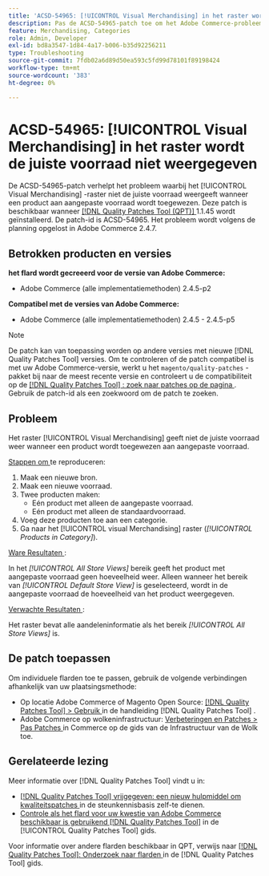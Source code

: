 ```yaml
---
title: 'ACSD-54965: [!UICONTROL Visual Merchandising] in het raster wordt de juiste voorraad niet weergegeven'
description: Pas de ACSD-54965-patch toe om het Adobe Commerce-probleem op te lossen, waarbij het [!UICONTROL Visual Merchandising] -raster niet de juiste voorraad weergeeft wanneer een product wordt toegewezen aan aangepaste voorraad.
feature: Merchandising, Categories
role: Admin, Developer
exl-id: bd8a3547-1d84-4a17-b006-b35d92256211
type: Troubleshooting
source-git-commit: 7fdb02a6d89d50ea593c5fd99d78101f89198424
workflow-type: tm+mt
source-wordcount: '383'
ht-degree: 0%

---
```


# ACSD-54965: [!UICONTROL Visual Merchandising] in het raster wordt de juiste voorraad niet weergegeven

De ACSD-54965-patch verhelpt het probleem waarbij het [!UICONTROL Visual Merchandising] -raster niet de juiste voorraad weergeeft wanneer een product aan aangepaste voorraad wordt toegewezen. Deze patch is beschikbaar wanneer [[!DNL Quality Patches Tool (QPT)] ](https://experienceleague.adobe.com/en/docs/commerce-operations/tools/quality-patches-tool/quality-patches-tool-to-self-serve-quality-patches) 1.1.45 wordt geïnstalleerd. De patch-id is ACSD-54965. Het probleem wordt volgens de planning opgelost in Adobe Commerce 2.4.7.

## Betrokken producten en versies

**het flard wordt gecreeerd voor de versie van Adobe Commerce:**

* Adobe Commerce (alle implementatiemethoden) 2.4.5-p2

**Compatibel met de versies van Adobe Commerce:**

* Adobe Commerce (alle implementatiemethoden) 2.4.5 - 2.4.5-p5

>[!NOTE]
>
>De patch kan van toepassing worden op andere versies met nieuwe [!DNL Quality Patches Tool] versies. Om te controleren of de patch compatibel is met uw Adobe Commerce-versie, werkt u het `magento/quality-patches` -pakket bij naar de meest recente versie en controleert u de compatibiliteit op de [[!DNL Quality Patches Tool] : zoek naar patches op de pagina ](https://experienceleague.adobe.com/tools/commerce-quality-patches/index.html) . Gebruik de patch-id als een zoekwoord om de patch te zoeken.

## Probleem

Het raster [!UICONTROL Visual Merchandising] geeft niet de juiste voorraad weer wanneer een product wordt toegewezen aan aangepaste voorraad.

<u> Stappen om </u> te reproduceren:

1. Maak een nieuwe bron.
1. Maak een nieuwe voorraad.
1. Twee producten maken:
   * Eén product met alleen de aangepaste voorraad.
   * Eén product met alleen de standaardvoorraad.
1. Voeg deze producten toe aan een categorie.
1. Ga naar het [!UICONTROL visual Merchandising] raster (*[!UICONTROL Products in Category]*).

<u> Ware Resultaten </u>:

In het *[!UICONTROL All Store Views]* bereik geeft het product met aangepaste voorraad geen hoeveelheid weer. Alleen wanneer het bereik van *[!UICONTROL Default Store View]* is geselecteerd, wordt in de aangepaste voorraad de hoeveelheid van het product weergegeven.

<u> Verwachte Resultaten </u>:

Het raster bevat alle aandeleninformatie als het bereik *[!UICONTROL All Store Views]* is.

## De patch toepassen

Om individuele flarden toe te passen, gebruik de volgende verbindingen afhankelijk van uw plaatsingsmethode:

* Op locatie Adobe Commerce of Magento Open Source: [[!DNL Quality Patches Tool] > Gebruik ](/help/tools/quality-patches-tool/usage.md) in de handleiding [!DNL Quality Patches Tool] .
* Adobe Commerce op wolkeninfrastructuur: [ Verbeteringen en Patches > Pas Patches ](https://experienceleague.adobe.com/docs/commerce-cloud-service/user-guide/develop/upgrade/apply-patches.html) in Commerce op de gids van de Infrastructuur van de Wolk toe.

## Gerelateerde lezing

Meer informatie over [!DNL Quality Patches Tool] vindt u in:

* [[!DNL Quality Patches Tool]  vrijgegeven: een nieuw hulpmiddel om kwaliteitspatches ](https://experienceleague.adobe.com/en/docs/commerce-operations/tools/quality-patches-tool/quality-patches-tool-to-self-serve-quality-patches) in de steunkennisbasis zelf-te dienen.
* [ Controle als het flard voor uw kwestie van Adobe Commerce beschikbaar is gebruikend  [!DNL Quality Patches Tool]](/help/tools/quality-patches-tool/patches-available-in-qpt/check-patch-for-magento-issue-with-magento-quality-patches.md) in de [!UICONTROL Quality Patches Tool] gids.


Voor informatie over andere flarden beschikbaar in QPT, verwijs naar [[!DNL Quality Patches Tool]: Onderzoek naar flarden ](https://experienceleague.adobe.com/tools/commerce-quality-patches/index.html) in de [!DNL Quality Patches Tool] gids.
